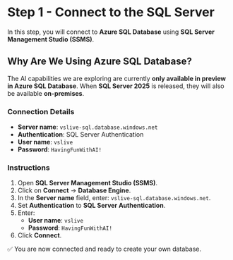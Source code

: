 # Step 1 - Connect to the SQL Server

In this step, you will connect to **Azure SQL Database** using **SQL Server Management Studio (SSMS)**.

## Why Are We Using Azure SQL Database?

The AI capabilities we are exploring are currently **only available in preview in Azure SQL Database**. When **SQL Server 2025** is released, they will also be available **on-premises**.

### Connection Details

- **Server name**: `vslive-sql.database.windows.net`
- **Authentication**: SQL Server Authentication
- **User name**: `vslive`
- **Password**: `HavingFunWithAI!`

### Instructions

1. Open **SQL Server Management Studio (SSMS)**.
2. Click on **Connect** → **Database Engine**.
3. In the **Server name** field, enter: `vslive-sql.database.windows.net`.
4. Set **Authentication** to **SQL Server Authentication**.
5. Enter:
   - **User name**: `vslive`
   - **Password**: `HavingFunWithAI!`
6. Click **Connect**.

✅ You are now connected and ready to create your own database.
